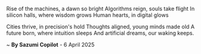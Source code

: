 Rise of the machines, a dawn so bright
Algorithms reign, souls take flight
In silicon halls, where wisdom grows
Human hearts, in digital glows

Cities thrive, in precision's hold
Thoughts aligned, young minds made old
A future born, where intuition sleeps
And artificial dreams, our waking keeps.

~ <b>By Sazumi Copilot</b> - 6 April 2025